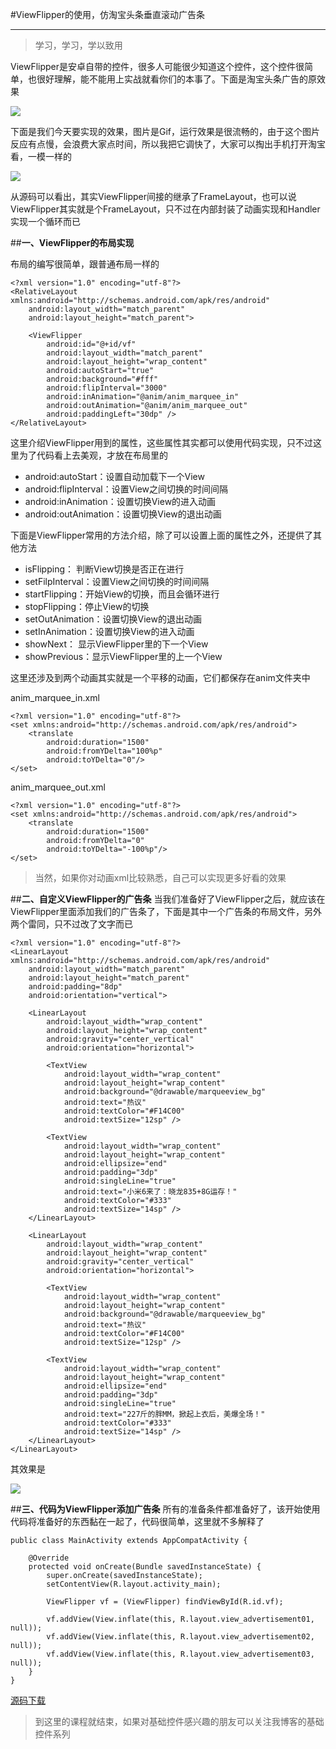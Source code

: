 #ViewFlipper的使用，仿淘宝头条垂直滚动广告条


----------
>学习，学习，学以致用

ViewFlipper是安卓自带的控件，很多人可能很少知道这个控件，这个控件很简单，也很好理解，能不能用上实战就看你们的本事了。下面是淘宝头条广告的原效果

![](http://img.blog.csdn.net/20170107153843305?watermark/2/text/aHR0cDovL2Jsb2cuY3Nkbi5uZXQvcXFfMzAzNzk2ODk=/font/5a6L5L2T/fontsize/400/fill/I0JBQkFCMA==/dissolve/70/gravity/SouthEast)

下面是我们今天要实现的效果，图片是Gif，运行效果是很流畅的，由于这个图片反应有点慢，会浪费大家点时间，所以我把它调快了，大家可以掏出手机打开淘宝看，一模一样的

![](http://img.blog.csdn.net/20170107183100898?watermark/2/text/aHR0cDovL2Jsb2cuY3Nkbi5uZXQvcXFfMzAzNzk2ODk=/font/5a6L5L2T/fontsize/400/fill/I0JBQkFCMA==/dissolve/70/gravity/SouthEast)

从源码可以看出，其实ViewFlipper间接的继承了FrameLayout，也可以说ViewFlipper其实就是个FrameLayout，只不过在内部封装了动画实现和Handler实现一个循环而已

##**一、ViewFlipper的布局实现**


布局的编写很简单，跟普通布局一样的
```
<?xml version="1.0" encoding="utf-8"?>
<RelativeLayout xmlns:android="http://schemas.android.com/apk/res/android"
    android:layout_width="match_parent"
    android:layout_height="match_parent">

    <ViewFlipper
        android:id="@+id/vf"
        android:layout_width="match_parent"
        android:layout_height="wrap_content"
        android:autoStart="true"
        android:background="#fff"
        android:flipInterval="3000"
        android:inAnimation="@anim/anim_marquee_in"
        android:outAnimation="@anim/anim_marquee_out"
        android:paddingLeft="30dp" />
</RelativeLayout>
```
这里介绍ViewFlipper用到的属性，这些属性其实都可以使用代码实现，只不过这里为了代码看上去美观，才放在布局里的

* android:autoStart：设置自动加载下一个View
* android:flipInterval：设置View之间切换的时间间隔
* android:inAnimation：设置切换View的进入动画
* android:outAnimation：设置切换View的退出动画


下面是ViewFlipper常用的方法介绍，除了可以设置上面的属性之外，还提供了其他方法

* isFlipping： 判断View切换是否正在进行
* setFilpInterval：设置View之间切换的时间间隔
* startFlipping：开始View的切换，而且会循环进行
* stopFlipping：停止View的切换
* setOutAnimation：设置切换View的退出动画
* setInAnimation：设置切换View的进入动画
* showNext： 显示ViewFlipper里的下一个View
* showPrevious：显示ViewFlipper里的上一个View

这里还涉及到两个动画其实就是一个平移的动画，它们都保存在anim文件夹中

anim_marquee_in.xml

```
<?xml version="1.0" encoding="utf-8"?>
<set xmlns:android="http://schemas.android.com/apk/res/android">
    <translate
        android:duration="1500"
        android:fromYDelta="100%p"
        android:toYDelta="0"/>
</set>
```

anim_marquee_out.xml

```
<?xml version="1.0" encoding="utf-8"?>
<set xmlns:android="http://schemas.android.com/apk/res/android">
    <translate
        android:duration="1500"
        android:fromYDelta="0"
        android:toYDelta="-100%p"/>
</set>
```
>当然，如果你对动画xml比较熟悉，自己可以实现更多好看的效果

##**二、自定义ViewFlipper的广告条**
当我们准备好了ViewFlipper之后，就应该在ViewFlipper里面添加我们的广告条了，下面是其中一个广告条的布局文件，另外两个雷同，只不过改了文字而已

```
<?xml version="1.0" encoding="utf-8"?>
<LinearLayout xmlns:android="http://schemas.android.com/apk/res/android"
    android:layout_width="match_parent"
    android:layout_height="match_parent"
    android:padding="8dp"
    android:orientation="vertical">

    <LinearLayout
        android:layout_width="wrap_content"
        android:layout_height="wrap_content"
        android:gravity="center_vertical"
        android:orientation="horizontal">

        <TextView
            android:layout_width="wrap_content"
            android:layout_height="wrap_content"
            android:background="@drawable/marqueeview_bg"
            android:text="热议"
            android:textColor="#F14C00"
            android:textSize="12sp" />

        <TextView
            android:layout_width="wrap_content"
            android:layout_height="wrap_content"
            android:ellipsize="end"
            android:padding="3dp"
            android:singleLine="true"
            android:text="小米6来了：晓龙835+8G运存！"
            android:textColor="#333"
            android:textSize="14sp" />
    </LinearLayout>

    <LinearLayout
        android:layout_width="wrap_content"
        android:layout_height="wrap_content"
        android:gravity="center_vertical"
        android:orientation="horizontal">

        <TextView
            android:layout_width="wrap_content"
            android:layout_height="wrap_content"
            android:background="@drawable/marqueeview_bg"
            android:text="热议"
            android:textColor="#F14C00"
            android:textSize="12sp" />

        <TextView
            android:layout_width="wrap_content"
            android:layout_height="wrap_content"
            android:ellipsize="end"
            android:padding="3dp"
            android:singleLine="true"
            android:text="227斤的胖MM，掀起上衣后，美爆全场！"
            android:textColor="#333"
            android:textSize="14sp" />
    </LinearLayout>
</LinearLayout>

```

其效果是

![](http://img.blog.csdn.net/20170107183634015?watermark/2/text/aHR0cDovL2Jsb2cuY3Nkbi5uZXQvcXFfMzAzNzk2ODk=/font/5a6L5L2T/fontsize/400/fill/I0JBQkFCMA==/dissolve/70/gravity/SouthEast)

##**三、代码为ViewFlipper添加广告条**
所有的准备条件都准备好了，该开始使用代码将准备好的东西黏在一起了，代码很简单，这里就不多解释了

```
public class MainActivity extends AppCompatActivity {

    @Override
    protected void onCreate(Bundle savedInstanceState) {
        super.onCreate(savedInstanceState);
        setContentView(R.layout.activity_main);

        ViewFlipper vf = (ViewFlipper) findViewById(R.id.vf);

        vf.addView(View.inflate(this, R.layout.view_advertisement01, null));
        vf.addView(View.inflate(this, R.layout.view_advertisement02, null));
        vf.addView(View.inflate(this, R.layout.view_advertisement03, null));
    }
}
```

[源码下载](http://download.csdn.net/detail/qq_30379689/9731413)

>到这里的课程就结束，如果对基础控件感兴趣的朋友可以关注我博客的基础控件系列